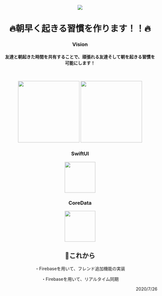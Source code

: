 <p align="center">
  <img src="https://user-images.githubusercontent.com/52638834/88467675-722bf380-cf14-11ea-8ef4-52bc11fc5e7c.jpeg"/>
</p>


<h1 align="center">🔥朝早く起きる習慣を作ります！！🔥</h1>

<h3 align="center">Vision</h3>
<h4 align="center">友達と朝起きた時間を共有することで、頑張れる友達そして朝を起きる習慣を　可能にします！</h4></br>


<p align="center">
  <img src="https://user-images.githubusercontent.com/52638834/88452527-71567b80-ce9a-11ea-8731-064f0f712fff.png" width="200px;" />
  <img src="https://user-images.githubusercontent.com/52638834/88452538-8f23e080-ce9a-11ea-8d76-24934e2fe49f.png" width="200px;" />
</p>




<h3 align="center">SwiftUI</h3>
<p align="center">
 <a href="https://developer.apple.com/documentation/swiftui">
  <img src="https://user-images.githubusercontent.com/52638834/88453112-402c7a00-ce9f-11ea-86a4-185f9727d278.png" width="100px;"/>
 </a>
</p>
 
 
<h3 align="center">CoreData</h3>
<p align="center">
  <a href="https://developer.apple.com/documentation/coredata">
    <img src="https://user-images.githubusercontent.com/52638834/88453296-9ea62800-cea0-11ea-9cfd-2cd22e2e4d3a.png" width="100px;"/>
  </a>
</p>



<h2 align="center">👀これから</h2>
<p align="center">・Firebaseを用いて、フレンド追加機能の実装</p>
<p align="center">・Firebaseを用いて、リアルタイム同期</p>


<p align="right">2020/7/26</p>

